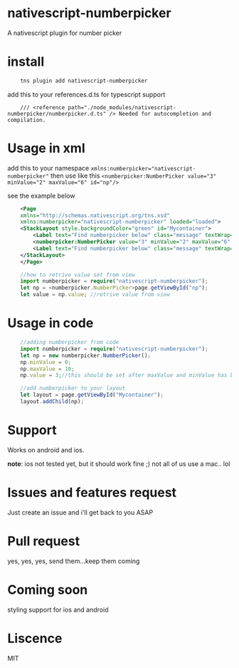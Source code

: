 # nativescript-numberpicker
A nativescript plugin for number picker

# install
```bash
    tns plugin add nativescript-numberpicker
```

add this to your references.d.ts for typescript support
```
    /// <reference path="./node_modules/nativescript-numberpicker/numberpicker.d.ts" /> Needed for autocompletion and compilation.
```

# Usage in xml
add this to your namespace `xmlns:numberpicker="nativescript-numberpicker"`
then use like this `<numberpicker:NumberPicker value="3" minValue="2" maxValue="6" id="np"/>`

see the example below
```xml
    <Page 
    xmlns="http://schemas.nativescript.org/tns.xsd"
    xmlns:numberpicker="nativescript-numberpicker" loaded="loaded">
    <StackLayout style.backgroundColor="green" id="Mycontainer">
        <Label text="Find numberpicker below" class="message" textWrap="true"/>
        <numberpicker:NumberPicker value="3" minValue="2" maxValue="6" id="np"/>
        <Label text="Find numberpicker below" class="message" textWrap="true"/>
    </StackLayout>
    </Page>
```
```typescript
    //how to retrive value set from view
    import numberpicker = require("nativescript-numberpicker");
    let np = <numberpicker.NumberPicker>page.getViewById("np");
    let value = np.value; //retrive value from view
```
# Usage in code
```typescript
    //adding numberpicker from code
    import numberpicker = require("nativescript-numberpicker");
    let np = new numberpicker.NumberPicker();
    np.minValue = 0;
    np.maxValue = 10;
    np.value = 3;//this should be set after maxValue and minValue has been provided

    //add numberpicker to your layout
    let layout = page.getViewById("Mycontainer");
    layout.addChild(np);
```
# Support
Works on android and ios.

**note**: ios not tested yet, but it should work fine ;) not all of us use a mac.. lol

# Issues and features request
Just create an issue and i'll get back to you ASAP

# Pull request
yes, yes, yes, send them...keep them coming

# Coming soon
styling support for ios and android

# Liscence
MIT
